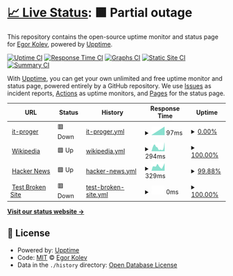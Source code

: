 # [📈 Live Status](https://demo.upptime.js.org): <!--live status--> **🟧 Partial outage**

This repository contains the open-source uptime monitor and status page for [Egor Kolev](https://demo.upptime.js.org), powered by [Upptime](https://github.com/upptime/upptime).

[![Uptime CI](https://github.com/Egorkolev/iseehear/workflows/Uptime%20CI/badge.svg)](https://github.com/Egorkolev/iseehear/actions?query=workflow%3A%22Uptime+CI%22)
[![Response Time CI](https://github.com/Egorkolev/iseehear/workflows/Response%20Time%20CI/badge.svg)](https://github.com/Egorkolev/iseehear/actions?query=workflow%3A%22Response+Time+CI%22)
[![Graphs CI](https://github.com/Egorkolev/iseehear/workflows/Graphs%20CI/badge.svg)](https://github.com/Egorkolev/iseehear/actions?query=workflow%3A%22Graphs+CI%22)
[![Static Site CI](https://github.com/Egorkolev/iseehear/workflows/Static%20Site%20CI/badge.svg)](https://github.com/Egorkolev/iseehear/actions?query=workflow%3A%22Static+Site+CI%22)
[![Summary CI](https://github.com/Egorkolev/iseehear/workflows/Summary%20CI/badge.svg)](https://github.com/Egorkolev/iseehear/actions?query=workflow%3A%22Summary+CI%22)

With [Upptime](https://upptime.js.org), you can get your own unlimited and free uptime monitor and status page, powered entirely by a GitHub repository. We use [Issues](https://github.com/Egorkolev/iseehear/issues) as incident reports, [Actions](https://github.com/Egorkolev/iseehear/actions) as uptime monitors, and [Pages](https://demo.upptime.js.org) for the status page.

<!--start: status pages-->
<!-- This summary is generated by Upptime (https://github.com/upptime/upptime) -->
<!-- Do not edit this manually, your changes will be overwritten -->
<!-- prettier-ignore -->
| URL | Status | History | Response Time | Uptime |
| --- | ------ | ------- | ------------- | ------ |
| <img alt="" src="https://favicons.githubusercontent.com/127.0.0.1" height="13"> [it-proger](http://127.0.0.1:8000/) | 🟥 Down | [it-proger.yml](https://github.com/Egorkolev/iseehear/commits/HEAD/history/it-proger.yml) | <details><summary><img alt="Response time graph" src="./graphs/it-proger/response-time-week.png" height="20"> 97ms</summary><br><a href="https://https://egorkolev.github.io/iseehear//history/it-proger"><img alt="Response time 97" src="https://img.shields.io/endpoint?url=https%3A%2F%2Fraw.githubusercontent.com%2FEgorkolev%2Fiseehear%2FHEAD%2Fapi%2Fit-proger%2Fresponse-time.json"></a><br><a href="https://https://egorkolev.github.io/iseehear//history/it-proger"><img alt="24-hour response time 0" src="https://img.shields.io/endpoint?url=https%3A%2F%2Fraw.githubusercontent.com%2FEgorkolev%2Fiseehear%2FHEAD%2Fapi%2Fit-proger%2Fresponse-time-day.json"></a><br><a href="https://https://egorkolev.github.io/iseehear//history/it-proger"><img alt="7-day response time 97" src="https://img.shields.io/endpoint?url=https%3A%2F%2Fraw.githubusercontent.com%2FEgorkolev%2Fiseehear%2FHEAD%2Fapi%2Fit-proger%2Fresponse-time-week.json"></a><br><a href="https://https://egorkolev.github.io/iseehear//history/it-proger"><img alt="30-day response time 97" src="https://img.shields.io/endpoint?url=https%3A%2F%2Fraw.githubusercontent.com%2FEgorkolev%2Fiseehear%2FHEAD%2Fapi%2Fit-proger%2Fresponse-time-month.json"></a><br><a href="https://https://egorkolev.github.io/iseehear//history/it-proger"><img alt="1-year response time 97" src="https://img.shields.io/endpoint?url=https%3A%2F%2Fraw.githubusercontent.com%2FEgorkolev%2Fiseehear%2FHEAD%2Fapi%2Fit-proger%2Fresponse-time-year.json"></a></details> | <details><summary><a href="https://https://egorkolev.github.io/iseehear//history/it-proger">0.00%</a></summary><a href="https://https://egorkolev.github.io/iseehear//history/it-proger"><img alt="All-time uptime 0.00%" src="https://img.shields.io/endpoint?url=https%3A%2F%2Fraw.githubusercontent.com%2FEgorkolev%2Fiseehear%2FHEAD%2Fapi%2Fit-proger%2Fuptime.json"></a><br><a href="https://https://egorkolev.github.io/iseehear//history/it-proger"><img alt="24-hour uptime 0.00%" src="https://img.shields.io/endpoint?url=https%3A%2F%2Fraw.githubusercontent.com%2FEgorkolev%2Fiseehear%2FHEAD%2Fapi%2Fit-proger%2Fuptime-day.json"></a><br><a href="https://https://egorkolev.github.io/iseehear//history/it-proger"><img alt="7-day uptime 0.00%" src="https://img.shields.io/endpoint?url=https%3A%2F%2Fraw.githubusercontent.com%2FEgorkolev%2Fiseehear%2FHEAD%2Fapi%2Fit-proger%2Fuptime-week.json"></a><br><a href="https://https://egorkolev.github.io/iseehear//history/it-proger"><img alt="30-day uptime 0.00%" src="https://img.shields.io/endpoint?url=https%3A%2F%2Fraw.githubusercontent.com%2FEgorkolev%2Fiseehear%2FHEAD%2Fapi%2Fit-proger%2Fuptime-month.json"></a><br><a href="https://https://egorkolev.github.io/iseehear//history/it-proger"><img alt="1-year uptime 0.00%" src="https://img.shields.io/endpoint?url=https%3A%2F%2Fraw.githubusercontent.com%2FEgorkolev%2Fiseehear%2FHEAD%2Fapi%2Fit-proger%2Fuptime-year.json"></a></details>
| <img alt="" src="https://favicons.githubusercontent.com/en.wikipedia.org" height="13"> [Wikipedia](https://en.wikipedia.org) | 🟩 Up | [wikipedia.yml](https://github.com/Egorkolev/iseehear/commits/HEAD/history/wikipedia.yml) | <details><summary><img alt="Response time graph" src="./graphs/wikipedia/response-time-week.png" height="20"> 294ms</summary><br><a href="https://https://egorkolev.github.io/iseehear//history/wikipedia"><img alt="Response time 294" src="https://img.shields.io/endpoint?url=https%3A%2F%2Fraw.githubusercontent.com%2FEgorkolev%2Fiseehear%2FHEAD%2Fapi%2Fwikipedia%2Fresponse-time.json"></a><br><a href="https://https://egorkolev.github.io/iseehear//history/wikipedia"><img alt="24-hour response time 697" src="https://img.shields.io/endpoint?url=https%3A%2F%2Fraw.githubusercontent.com%2FEgorkolev%2Fiseehear%2FHEAD%2Fapi%2Fwikipedia%2Fresponse-time-day.json"></a><br><a href="https://https://egorkolev.github.io/iseehear//history/wikipedia"><img alt="7-day response time 294" src="https://img.shields.io/endpoint?url=https%3A%2F%2Fraw.githubusercontent.com%2FEgorkolev%2Fiseehear%2FHEAD%2Fapi%2Fwikipedia%2Fresponse-time-week.json"></a><br><a href="https://https://egorkolev.github.io/iseehear//history/wikipedia"><img alt="30-day response time 294" src="https://img.shields.io/endpoint?url=https%3A%2F%2Fraw.githubusercontent.com%2FEgorkolev%2Fiseehear%2FHEAD%2Fapi%2Fwikipedia%2Fresponse-time-month.json"></a><br><a href="https://https://egorkolev.github.io/iseehear//history/wikipedia"><img alt="1-year response time 294" src="https://img.shields.io/endpoint?url=https%3A%2F%2Fraw.githubusercontent.com%2FEgorkolev%2Fiseehear%2FHEAD%2Fapi%2Fwikipedia%2Fresponse-time-year.json"></a></details> | <details><summary><a href="https://https://egorkolev.github.io/iseehear//history/wikipedia">100.00%</a></summary><a href="https://https://egorkolev.github.io/iseehear//history/wikipedia"><img alt="All-time uptime 100.00%" src="https://img.shields.io/endpoint?url=https%3A%2F%2Fraw.githubusercontent.com%2FEgorkolev%2Fiseehear%2FHEAD%2Fapi%2Fwikipedia%2Fuptime.json"></a><br><a href="https://https://egorkolev.github.io/iseehear//history/wikipedia"><img alt="24-hour uptime 100.00%" src="https://img.shields.io/endpoint?url=https%3A%2F%2Fraw.githubusercontent.com%2FEgorkolev%2Fiseehear%2FHEAD%2Fapi%2Fwikipedia%2Fuptime-day.json"></a><br><a href="https://https://egorkolev.github.io/iseehear//history/wikipedia"><img alt="7-day uptime 100.00%" src="https://img.shields.io/endpoint?url=https%3A%2F%2Fraw.githubusercontent.com%2FEgorkolev%2Fiseehear%2FHEAD%2Fapi%2Fwikipedia%2Fuptime-week.json"></a><br><a href="https://https://egorkolev.github.io/iseehear//history/wikipedia"><img alt="30-day uptime 100.00%" src="https://img.shields.io/endpoint?url=https%3A%2F%2Fraw.githubusercontent.com%2FEgorkolev%2Fiseehear%2FHEAD%2Fapi%2Fwikipedia%2Fuptime-month.json"></a><br><a href="https://https://egorkolev.github.io/iseehear//history/wikipedia"><img alt="1-year uptime 100.00%" src="https://img.shields.io/endpoint?url=https%3A%2F%2Fraw.githubusercontent.com%2FEgorkolev%2Fiseehear%2FHEAD%2Fapi%2Fwikipedia%2Fuptime-year.json"></a></details>
| <img alt="" src="https://favicons.githubusercontent.com/news.ycombinator.com" height="13"> [Hacker News](https://news.ycombinator.com) | 🟩 Up | [hacker-news.yml](https://github.com/Egorkolev/iseehear/commits/HEAD/history/hacker-news.yml) | <details><summary><img alt="Response time graph" src="./graphs/hacker-news/response-time-week.png" height="20"> 329ms</summary><br><a href="https://https://egorkolev.github.io/iseehear//history/hacker-news"><img alt="Response time 329" src="https://img.shields.io/endpoint?url=https%3A%2F%2Fraw.githubusercontent.com%2FEgorkolev%2Fiseehear%2FHEAD%2Fapi%2Fhacker-news%2Fresponse-time.json"></a><br><a href="https://https://egorkolev.github.io/iseehear//history/hacker-news"><img alt="24-hour response time 449" src="https://img.shields.io/endpoint?url=https%3A%2F%2Fraw.githubusercontent.com%2FEgorkolev%2Fiseehear%2FHEAD%2Fapi%2Fhacker-news%2Fresponse-time-day.json"></a><br><a href="https://https://egorkolev.github.io/iseehear//history/hacker-news"><img alt="7-day response time 329" src="https://img.shields.io/endpoint?url=https%3A%2F%2Fraw.githubusercontent.com%2FEgorkolev%2Fiseehear%2FHEAD%2Fapi%2Fhacker-news%2Fresponse-time-week.json"></a><br><a href="https://https://egorkolev.github.io/iseehear//history/hacker-news"><img alt="30-day response time 329" src="https://img.shields.io/endpoint?url=https%3A%2F%2Fraw.githubusercontent.com%2FEgorkolev%2Fiseehear%2FHEAD%2Fapi%2Fhacker-news%2Fresponse-time-month.json"></a><br><a href="https://https://egorkolev.github.io/iseehear//history/hacker-news"><img alt="1-year response time 329" src="https://img.shields.io/endpoint?url=https%3A%2F%2Fraw.githubusercontent.com%2FEgorkolev%2Fiseehear%2FHEAD%2Fapi%2Fhacker-news%2Fresponse-time-year.json"></a></details> | <details><summary><a href="https://https://egorkolev.github.io/iseehear//history/hacker-news">99.88%</a></summary><a href="https://https://egorkolev.github.io/iseehear//history/hacker-news"><img alt="All-time uptime 100.00%" src="https://img.shields.io/endpoint?url=https%3A%2F%2Fraw.githubusercontent.com%2FEgorkolev%2Fiseehear%2FHEAD%2Fapi%2Fhacker-news%2Fuptime.json"></a><br><a href="https://https://egorkolev.github.io/iseehear//history/hacker-news"><img alt="24-hour uptime 99.13%" src="https://img.shields.io/endpoint?url=https%3A%2F%2Fraw.githubusercontent.com%2FEgorkolev%2Fiseehear%2FHEAD%2Fapi%2Fhacker-news%2Fuptime-day.json"></a><br><a href="https://https://egorkolev.github.io/iseehear//history/hacker-news"><img alt="7-day uptime 99.88%" src="https://img.shields.io/endpoint?url=https%3A%2F%2Fraw.githubusercontent.com%2FEgorkolev%2Fiseehear%2FHEAD%2Fapi%2Fhacker-news%2Fuptime-week.json"></a><br><a href="https://https://egorkolev.github.io/iseehear//history/hacker-news"><img alt="30-day uptime 99.97%" src="https://img.shields.io/endpoint?url=https%3A%2F%2Fraw.githubusercontent.com%2FEgorkolev%2Fiseehear%2FHEAD%2Fapi%2Fhacker-news%2Fuptime-month.json"></a><br><a href="https://https://egorkolev.github.io/iseehear//history/hacker-news"><img alt="1-year uptime 100.00%" src="https://img.shields.io/endpoint?url=https%3A%2F%2Fraw.githubusercontent.com%2FEgorkolev%2Fiseehear%2FHEAD%2Fapi%2Fhacker-news%2Fuptime-year.json"></a></details>
| <img alt="" src="https://favicons.githubusercontent.com/thissitedoesnotexist.koj.co" height="13"> [Test Broken Site](https://thissitedoesnotexist.koj.co) | 🟥 Down | [test-broken-site.yml](https://github.com/Egorkolev/iseehear/commits/HEAD/history/test-broken-site.yml) | <details><summary><img alt="Response time graph" src="./graphs/test-broken-site/response-time-week.png" height="20"> 0ms</summary><br><a href="https://https://egorkolev.github.io/iseehear//history/test-broken-site"><img alt="Response time 0" src="https://img.shields.io/endpoint?url=https%3A%2F%2Fraw.githubusercontent.com%2FEgorkolev%2Fiseehear%2FHEAD%2Fapi%2Ftest-broken-site%2Fresponse-time.json"></a><br><a href="https://https://egorkolev.github.io/iseehear//history/test-broken-site"><img alt="24-hour response time 0" src="https://img.shields.io/endpoint?url=https%3A%2F%2Fraw.githubusercontent.com%2FEgorkolev%2Fiseehear%2FHEAD%2Fapi%2Ftest-broken-site%2Fresponse-time-day.json"></a><br><a href="https://https://egorkolev.github.io/iseehear//history/test-broken-site"><img alt="7-day response time 0" src="https://img.shields.io/endpoint?url=https%3A%2F%2Fraw.githubusercontent.com%2FEgorkolev%2Fiseehear%2FHEAD%2Fapi%2Ftest-broken-site%2Fresponse-time-week.json"></a><br><a href="https://https://egorkolev.github.io/iseehear//history/test-broken-site"><img alt="30-day response time 0" src="https://img.shields.io/endpoint?url=https%3A%2F%2Fraw.githubusercontent.com%2FEgorkolev%2Fiseehear%2FHEAD%2Fapi%2Ftest-broken-site%2Fresponse-time-month.json"></a><br><a href="https://https://egorkolev.github.io/iseehear//history/test-broken-site"><img alt="1-year response time 0" src="https://img.shields.io/endpoint?url=https%3A%2F%2Fraw.githubusercontent.com%2FEgorkolev%2Fiseehear%2FHEAD%2Fapi%2Ftest-broken-site%2Fresponse-time-year.json"></a></details> | <details><summary><a href="https://https://egorkolev.github.io/iseehear//history/test-broken-site">100.00%</a></summary><a href="https://https://egorkolev.github.io/iseehear//history/test-broken-site"><img alt="All-time uptime 100.00%" src="https://img.shields.io/endpoint?url=https%3A%2F%2Fraw.githubusercontent.com%2FEgorkolev%2Fiseehear%2FHEAD%2Fapi%2Ftest-broken-site%2Fuptime.json"></a><br><a href="https://https://egorkolev.github.io/iseehear//history/test-broken-site"><img alt="24-hour uptime 100.00%" src="https://img.shields.io/endpoint?url=https%3A%2F%2Fraw.githubusercontent.com%2FEgorkolev%2Fiseehear%2FHEAD%2Fapi%2Ftest-broken-site%2Fuptime-day.json"></a><br><a href="https://https://egorkolev.github.io/iseehear//history/test-broken-site"><img alt="7-day uptime 100.00%" src="https://img.shields.io/endpoint?url=https%3A%2F%2Fraw.githubusercontent.com%2FEgorkolev%2Fiseehear%2FHEAD%2Fapi%2Ftest-broken-site%2Fuptime-week.json"></a><br><a href="https://https://egorkolev.github.io/iseehear//history/test-broken-site"><img alt="30-day uptime 100.00%" src="https://img.shields.io/endpoint?url=https%3A%2F%2Fraw.githubusercontent.com%2FEgorkolev%2Fiseehear%2FHEAD%2Fapi%2Ftest-broken-site%2Fuptime-month.json"></a><br><a href="https://https://egorkolev.github.io/iseehear//history/test-broken-site"><img alt="1-year uptime 100.00%" src="https://img.shields.io/endpoint?url=https%3A%2F%2Fraw.githubusercontent.com%2FEgorkolev%2Fiseehear%2FHEAD%2Fapi%2Ftest-broken-site%2Fuptime-year.json"></a></details>

<!--end: status pages-->

[**Visit our status website →**](https://demo.upptime.js.org)

## 📄 License

- Powered by: [Upptime](https://github.com/upptime/upptime)
- Code: [MIT](./LICENSE) © [Egor Kolev](https://demo.upptime.js.org)
- Data in the `./history` directory: [Open Database License](https://opendatacommons.org/licenses/odbl/1-0/)
